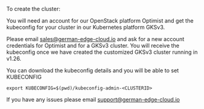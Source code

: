To create the cluster:

You will need an account for our OpenStack platform Optimist and get the kubeconfig for your cluster in our Kubernetes platform GKSv3.

Please email sales@german-edge-cloud.io and ask for a new account credentials for Optimist and for a GKSv3 cluster. You will receive the kubeconfig once we have created the customized GKSv3 cluster running in v1.26.


You can download the kubeconfig details and you will be able to set KUBECONFIG

```
export KUBECONFIG=$(pwd)/kubeconfig-admin-<CLUSTERID>
```

If you have any issues please email support@german-edge-cloud.io

